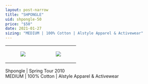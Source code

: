 ```yaml
---
layout: post-narrow
title: "SHPONGLE"
uid: shpongle-50
price: "$50"
date: 2021-01-27
sizing: "MEDIUM | 100% Cotton | Alstyle Apparel & Activewear"
---
```




<table style="width:100%;"><tr><td style="vertical-align:top;">
      <figure class="tmblr-full" data-orig-height="2048" data-orig-width="1365" data-orig-src="https://concertshirts.netlify.app/shirts/0062/0062-01.jpg"><img src="https://64.media.tumblr.com/0a8e29885ee69400e81750865d001892/a3855cb082005cae-36/s540x810/4d891e5cb3384b00e6a294cdf8f326f385e2489b.jpg" data-orig-height="2048" data-orig-width="1365" data-orig-src="https://concertshirts.netlify.app/shirts/0062/0062-01.jpg"/></figure></td>
    <td style="vertical-align:top;">
      <figure class="tmblr-full" data-orig-height="2048" data-orig-width="1365" data-orig-src="https://concertshirts.netlify.app/shirts/0062/0062-02.jpg"><img src="https://64.media.tumblr.com/279be75e4b553608a53222601374fe4d/a3855cb082005cae-26/s540x810/61f08b9122a6a2e3de073d99e42c44e9998134a1.jpg" data-orig-height="2048" data-orig-width="1365" data-orig-src="https://concertshirts.netlify.app/shirts/0062/0062-02.jpg"/></figure></td>
  </tr></table><p>
  Shpongle | Spring Tour 2010<br/>MEDIUM | 100% Cotton | Alstyle Apparel &amp; Activewear
</p>
